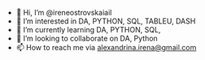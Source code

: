 - 👋 Hi, I’m @ireneostrovskaiail
- 👀 I’m interested in DA, PYTHON, SQL, TABLEU, DASH
- 🌱 I’m currently learning  DA, PYTHON, SQL,
- 💞️ I’m looking to collaborate on DA, Python
- 📫 How to reach me via alexandrina.irena@gmail.com

<!---
ireneostrovskaiail/ireneostrovskaiail is a ✨ special ✨ repository because its `README.md` (this file) appears on your GitHub profile.
You can click the Preview link to take a look at your changes.
--->
